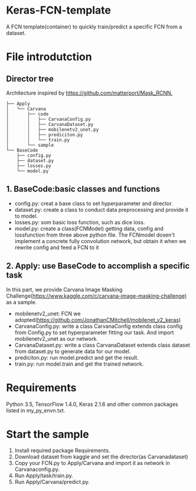 # Keras-FCN-template

A FCN template(container) to quickly train/predict a specific FCN from a dataset.

# File introdutction

## Director tree

Architecture inspired by <https://github.com/matterport/Mask_RCNN.>

```None
├── Apply
│   └── Carvana
│       ├── code
│       │   ├── CarvanaConfig.py
│       │   ├── CarvanaDataset.py
│       │   ├── mobilenetv2_unet.py
│       │   ├── prediciton.py
│       │   └── train.py
│       └── sample
└── BaseCode
    ├── config.py
    ├── dataset.py
    ├── losses.py
    └── model.py
```

## 1. BaseCode:basic classes and functions

* config.py: creat a base class to set hyperparameter and director.
* dataset.py: create a class to conduct data preprocessing and provide it to model.
* losses.py: som basic loss function, such as dice loss.
* model.py: create a class(FCNModel) getting data, config and lossfunction from three above python file. The FCNmodel dosen't implement a concrete fully convolution network, but obtain it when we rewrite config and feed a FCN to it

## 2. Apply: use BaseCode to accomplish a specific task

In this part, we provide Carvana Image Masking Challenge(<https://www.kaggle.com/c/carvana-image-masking-challenge)>
 as a sample.

* mobilenetv2_unet: FCN we adopted(<https://github.com/JonathanCMitchell/mobilenet_v2_keras)>
* CarvanaConfig.py: write a class CarvanaConfig extends class config from Config.py to set hyperparameter fitting our task. And import mobilenetv2_unet as our network.
* CarvanaDataset.py: write a class CarvanaDataset extends class dataset from dataset.py to generate data for our model.
* prediciton.py: run model.predict and get the result.
* train.py: run model.train and get the trained network.

# Requirements

Python 3.5, TensorFlow 1.4.0, Keras 2.1.6 and other common packages listed in my_py_envn.txt.

# Start the sample

1. Install required package Requirements.
2. Download dataset from kaggle and set the director(as Carvanadataset)
3. Copy your FCN.py to Apply/Carvana and import it as network in Carvanaconfig.py.
4. Run Apply/task/train.py.
5. Run Apply/Carvana/predict.py.
